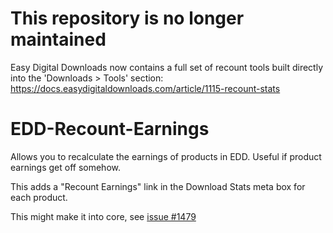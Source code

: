 # This repository is no longer maintained #
Easy Digital Downloads now contains a full set of recount tools built directly into the 'Downloads > Tools' section:
https://docs.easydigitaldownloads.com/article/1115-recount-stats

EDD-Recount-Earnings
====================

Allows you to recalculate the earnings of products in EDD. Useful if product earnings get off somehow.

This adds a "Recount Earnings" link in the Download Stats meta box for each product.

This might make it into core, see [issue #1479](https://github.com/easydigitaldownloads/Easy-Digital-Downloads/issues/1479)
